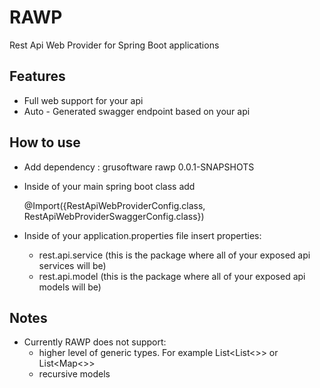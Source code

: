 # RAWP
Rest Api Web Provider for Spring Boot applications

## Features

- Full web support for your api
- Auto - Generated swagger endpoint based on your api

## How to use
- Add dependency :
  	<dependency>
            <groupId>grusoftware</groupId>
            <artifactId>rawp</artifactId>
            <version>0.0.1-SNAPSHOTS</version>
        </dependency>

- Inside of your main spring boot class add 

	@Import({RestApiWebProviderConfig.class, RestApiWebProviderSwaggerConfig.class})

- Inside of your application.properties file insert properties:
  - rest.api.service (this is the package where all of your exposed api services will be)
  - rest.api.model (this is the package where all of your exposed api models will be)

## Notes

- Currently RAWP does not support:
  - higher level of generic types. For example List<List<>> or List<Map<>>
  - recursive models
